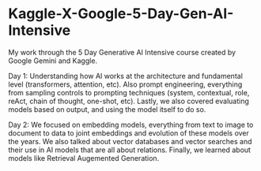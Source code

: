 # Kaggle-X-Google-5-Day-Gen-AI-Intensive
My work through the 5 Day Generative AI Intensive course created by Google Gemini and Kaggle.

Day 1: Understanding how AI works at the architecture and fundamental level (transformers, attention, etc). Also prompt engineering, everything from sampling controls to prompting techniques (system, contextual, role, reAct, chain of thought, one-shot, etc). Lastly, we also covered evaluating models based on output, and using the model itself to do so. 

Day 2: We focused on embedding models, everything from text to image to document to data to joint embeddings and evolution of these models over the years. We also talked about vector databases and vector searches and their use in AI models that are all about relations. Finally, we learned about models like Retrieval Augemented Generation.